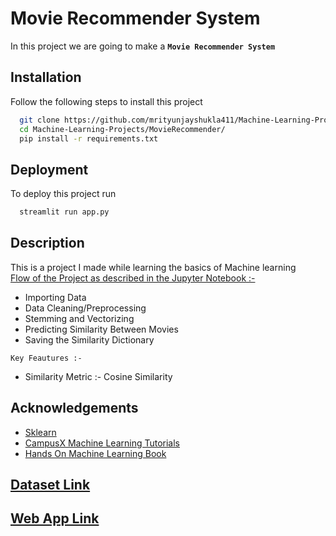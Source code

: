 
# Movie Recommender System

In this project we are going to make a **`Movie Recommender System`**


## Installation

Follow the following steps to install this project

```bash
  git clone https://github.com/mrityunjayshukla411/Machine-Learning-Projects.git 
  cd Machine-Learning-Projects/MovieRecommender/
  pip install -r requirements.txt
```
    
## Deployment

To deploy this project run

```bash
  streamlit run app.py
```


## Description

This is a project I made while learning the basics of Machine learning  
[Flow of the Project as described in the Jupyter Notebook :-](https://github.com/mrityunjayshukla411/Machine-Learning-Projects/blob/main/CarPricePredictor/car_price_predictor.ipynb)  
* Importing Data
* Data Cleaning/Preprocessing
* Stemming and Vectorizing
* Predicting Similarity Between Movies
* Saving the Similarity Dictionary

`Key Feautures :-` 
* Similarity Metric :- Cosine Similarity 



## Acknowledgements

 - [Sklearn](https://scikit-learn.org/stable/)
 - [CampusX Machine Learning Tutorials](https://www.youtube.com/c/CampusX-official/featured)
 - [Hands On Machine Learning Book](https://www.oreilly.com/library/view/hands-on-machine-learning/9781492032632/)


## [Dataset Link](https://www.kaggle.com/datasets/tmdb/tmdb-movie-metadata?select=tmdb_5000_movies.csv)

## [Web App Link](https://mv-rcmmd-kalishasur.herokuapp.com/)